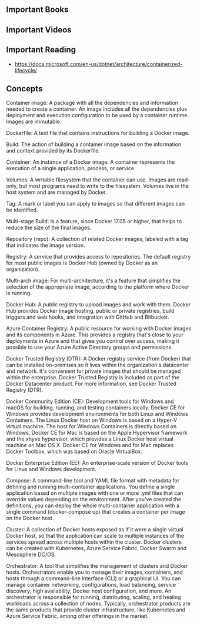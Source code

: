 ## Important Books

## Important Videos

## Important Reading
* https://docs.microsoft.com/en-us/dotnet/architecture/containerized-lifecycle/

## Concepts
Container image: A package with all the dependencies and information needed to create a container. An image includes all the dependencies plus deployment and execution configuration to be used by a container runtime. Images are immutable.

Dockerfile: A text file that contains instructions for building a Docker image.

Build: The action of building a container image based on the information and context provided by its Dockerfile.

Container: An instance of a Docker image. A container represents the execution of a single application, process, or service.

Volumes: A writable filesystem that the container can use. Images are read-only, but most programs need to write to the filesystem. Volumes live in the host system and are managed by Docker.

Tag: A mark or label you can apply to images so that different images can be identified.

Multi-stage Build: Is a feature, since Docker 17.05 or higher, that helps to reduce the size of the final images. 

Repository (repo): A collection of related Docker images, labeled with a tag that indicates the image version. 

Registry: A service that provides access to repositories. The default registry for most public images is Docker Hub (owned by Docker as an organization). 

Multi-arch image: For multi-architecture, it's a feature that simplifies the selection of the appropriate image, according to the platform where Docker is running.

Docker Hub: A public registry to upload images and work with them. Docker Hub provides Docker image hosting, public or private registries, build triggers and web hooks, and integration with GitHub and Bitbucket.

Azure Container Registry: A public resource for working with Docker images and its components in Azure. This provides a registry that's close to your deployments in Azure and that gives you control over access, making it possible to use your Azure Active Directory groups and permissions.

Docker Trusted Registry (DTR): A Docker registry service (from Docker) that can be installed on-premises so it lives within the organization's datacenter and network. It's convenient for private images that should be managed within the enterprise. Docker Trusted Registry is included as part of the Docker Datacenter product. For more information, see Docker Trusted Registry (DTR).

Docker Community Edition (CE): Development tools for Windows and macOS for building, running, and testing containers locally. Docker CE for Windows provides development environments for both Linux and Windows Containers. The Linux Docker host on Windows is based on a Hyper-V virtual machine. The host for Windows Containers is directly based on Windows. Docker CE for Mac is based on the Apple Hypervisor framework and the xhyve hypervisor, which provides a Linux Docker host virtual machine on Mac OS X. Docker CE for Windows and for Mac replaces Docker Toolbox, which was based on Oracle VirtualBox.

Docker Enterprise Edition (EE): An enterprise-scale version of Docker tools for Linux and Windows development.

Compose: A command-line tool and YAML file format with metadata for defining and running multi-container applications. You define a single application based on multiple images with one or more .yml files that can override values depending on the environment. After you've created the definitions, you can deploy the whole multi-container application with a single command (docker-compose up) that creates a container per image on the Docker host.

Cluster: A collection of Docker hosts exposed as if it were a single virtual Docker host, so that the application can scale to multiple instances of the services spread across multiple hosts within the cluster. Docker clusters can be created with Kubernetes, Azure Service Fabric, Docker Swarm and Mesosphere DC/OS.

Orchestrator: A tool that simplifies the management of clusters and Docker hosts. Orchestrators enable you to manage their images, containers, and hosts through a command-line interface (CLI) or a graphical UI. You can manage container networking, configurations, load balancing, service discovery, high availability, Docker host configuration, and more. An orchestrator is responsible for running, distributing, scaling, and healing workloads across a collection of nodes. Typically, orchestrator products are the same products that provide cluster infrastructure, like Kubernetes and Azure Service Fabric, among other offerings in the market.
